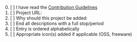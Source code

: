 <!-- Thanks for contributing to Awesome Windows! ^.^ -->

<!-- Please fill out the following: -->

0. [ ] I have read the [Contribution Guidelines](https://github.com/Lumaeris/awesome-windows/blob/main/.github/Contributing.md)
1. [ ] Project URL:
2. [ ] Why should this project be added:
3. [ ] End all descriptions with a full stop/period
4. [ ] Entry is ordered alphabetically
5. [ ] Appropriate icon(s) added if applicable (OSS, freeware)

<!--

Again, please read https://github.com/Lumaeris/awesome-windows/blob/main/.github/Contributing.md if you didn't yet.

-->
